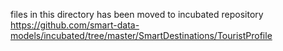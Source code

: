 files in this directory has been moved to incubated repository
https://github.com/smart-data-models/incubated/tree/master/SmartDestinations/TouristProfile

